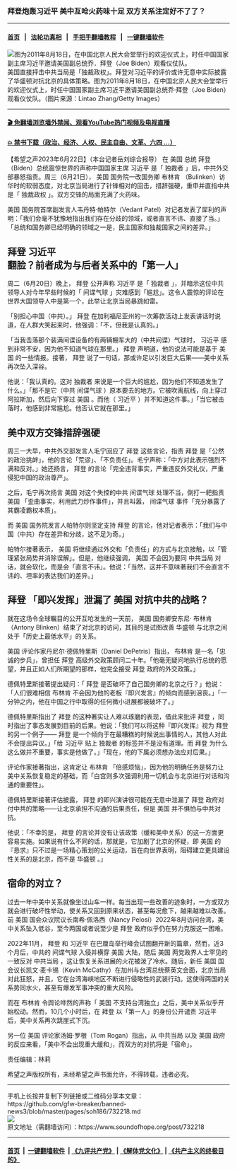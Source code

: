 ### 拜登炮轰习近平 美中互呛火药味十足 双方关系注定好不了了？
------------------------

#### [首页](https://github.com/gfw-breaker/banned-news3/blob/master/README.md) &nbsp;&nbsp;|&nbsp;&nbsp; [法轮功真相](https://github.com/begood0513/basic/blob/master/README.md)  &nbsp;&nbsp;|&nbsp;&nbsp; [手把手翻墙教程](https://github.com/gfw-breaker/guides/wiki)  &nbsp;&nbsp;|&nbsp;&nbsp; [一键翻墙软件](https://github.com/gfw-breaker/nogfw/blob/master/README.md)  



<div><img alt="图为2011年8月18日，在中国北京人民大会堂举行的欢迎仪式上，时任中国国家副主席习近平邀请美国副总统乔．拜登（Joe Biden）观看仪仗队。" src="https://img.soundofhope.org/2023-02/1676141825538.jpg"/>
<br/><figcaption class="caption">
 美国直接抨击中共当局是「独裁政权」。拜登对习近平的评价或许无意中实际披露了华盛顿对抗北京的具体策略。图为2011年8月18日，在中国北京人民大会堂举行的欢迎仪式上，时任中国国家副主席习近平邀请美国副总统乔·拜登（Joe Biden）观看仪仗队。（图片来源：Lintao Zhang/Getty Images）
</figcaption></div><hr/>

#### [ 🎬  免翻墙浏览墙外禁闻、观看YouTube热门视频及电视直播](https://github.com/gfw-breaker/HelloWorld)

#### [ 💥  禁书下载（政治、经济、人权、民主自由、文革、六四 ...）](https://github.com/gfw-breaker/books/blob/master/README.md)

<div><div class="Content__Wrapper sc-1bvya0-0 elmmKw article_body" data-checkusr="" itemprop="articleBody">
 <div id="post_place_1">
 </div>
 <p class="meta-top">
  <span class="meta">
   【希望之声2023年6月22日】（本台记者岳刘综合报导）
  </span>
  在
  <ok href="/term/1045">
   美国
  </ok>
  总统
  <ok href="/term/3365">
   拜登
  </ok>
  （Biden）总统震惊世界的声称中国国家主席
  <ok href="/term/1063">
   习近平
  </ok>
  是「
  <ok href="/term/17197">
   独裁者
  </ok>
  」后，中共外交部暴怒指责。周三（6月21日），
  <ok href="/term/1045">
   美国
  </ok>
  国务院一改国务卿
  <ok href="/term/400558">
   布林肯
  </ok>
  （Bulinken）访华时的软弱态度，对北京当局进行了针锋相对的回击，措辞强硬，重申并直指中共是「
  <ok href="/term/80066">
   独裁政权
  </ok>
  」。双方交锋的局面充满了火药味。
 </p>
 <p>
  <ok href="/term/1045">
   美国
  </ok>
  国务院首席副发言人韦丹特·帕特尔（Vedant Patel）对记者发表了犀利的声明：「我们会毫不犹豫地指出我们存在分歧的领域，或者直言不讳、直接了当。」「总统和国务卿已经明确的领域之一是，民主国家和独裁国家之间的差异。」
 </p>
 <h2>
  <strong>
   <ok href="/term/3365">
    拜登
   </ok>
   <ok href="/term/1063">
    习近平
   </ok>
   翻脸？前者成为与后者关系中的「第一人」
  </strong>
 </h2>
 <p>
  周二（6月20日）晚上，
  <ok href="/term/3365">
   拜登
  </ok>
  公开声称
  <ok href="/term/1063">
   习近平
  </ok>
  是「
  <ok href="/term/17197">
   独裁者
  </ok>
  」，并暗示这位中共领导人对今年早些时候的「
  <ok href="/term/834957">
   间谍气球
  </ok>
  」灾难感到「尴尬」。这令人震惊的评论在世界大国领导人中是第一个，此举让北京当局暴跳如雷。
 </p>
 <p>
  「别担心中国（中共）。」
  <ok href="/term/3365">
   拜登
  </ok>
  在加利福尼亚州的一次筹款活动上发表讲话时说道，在人群大笑起来时，他强调：「不，但我是认真的。」
 </p>
 <p>
  「当我击落那个装满间谍设备的有两辆棚车大的（中共间谍）气球时，
  <ok href="/term/1063">
   习近平
  </ok>
  感到非常不安，因为他不知道气球在那里。」
  <ok href="/term/3365">
   拜登
  </ok>
  声明道，他的说法可能是基于
  <ok href="/term/1045">
   美国
  </ok>
  的一些情报。接著，
  <ok href="/term/3365">
   拜登
  </ok>
  说了一句话，那或许足以引发巨大后果——美中关系再次坠入深谷。
 </p>
 <p>
  他说：「我认真的。这对
  <ok href="/term/17197">
   独裁者
  </ok>
  来说是一个巨大的尴尬，因为他们不知道发生了什么。」「那不是它（中共
  <ok href="/term/834957">
   间谍气球
  </ok>
  ）原本要去的地方。它被吹离航线，向上穿过阿拉斯加，然后向下穿过
  <ok href="/term/1045">
   美国
  </ok>
  。而他（
  <ok href="/term/1063">
   习近平
  </ok>
  ）并不知道这件事。」「当它被击落时，他感到非常尴尬。他否认它就在那里。」
 </p>
 <h2>
  <strong>
   美中双方交锋措辞强硬
  </strong>
 </h2>
 <p>
  周三一大早，中共外交部发言人毛宁回应了
  <ok href="/term/3365">
   拜登
  </ok>
  这些言论，指责
  <ok href="/term/3365">
   拜登
  </ok>
  是「公然的政治挑衅」，他的言论「荒谬」、「不负责任」。毛宁声称：「中方对此表示强烈不满和反对。」她还扬言，
  <ok href="/term/3365">
   拜登
  </ok>
  的言论「完全违背事实，严重违反外交礼仪，严重侵犯中国的政治尊严」。
 </p>
 <p>
  之后，毛宁再次扬言
  <ok href="/term/1045">
   美国
  </ok>
  对这个失控的中共
  <ok href="/term/834957">
   间谍气球
  </ok>
  处理不当，倒打一耙指责
  <ok href="/term/1045">
   美国
  </ok>
  「歪曲事实，利用武力炒作事件」，并且叫嚣，
  <ok href="/term/834957">
   间谍气球
  </ok>
  事件「充分暴露了其霸凌霸权本质」。
 </p>
 <p>
  而
  <ok href="/term/1045">
   美国
  </ok>
  国务院发言人帕特尔则坚定支持
  <ok href="/term/3365">
   拜登
  </ok>
  的言论，他对记者表示：「我们与中国（中共）存在差异和分歧，这不足为奇。」
 </p>
 <p>
  帕特尔接著表示，
  <ok href="/term/1045">
   美国
  </ok>
  将继续通过外交和「负责任」的方式与北京接触，以「管理紧张局势并消除误解」。但是，他继续强调，
  <ok href="/term/1045">
   美国
  </ok>
  不会因为要同
  <ok href="/term/25929">
   中共当局
  </ok>
  对话，就会软化，而是会「直言不讳」。他说：「当然，这并不意味著我们不会直言不讳的、坦率的表达我们的差异。」
 </p>
 <h2>
  <strong>
   <ok href="/term/3365">
    拜登
   </ok>
   「即兴发挥」泄漏了
   <ok href="/term/1045">
    美国
   </ok>
   对抗中共的战略？
  </strong>
 </h2>
 <p>
  就在这场令全球瞩目的公开互呛发生的一天前，
  <ok href="/term/1045">
   美国
  </ok>
  国务卿安东尼·
  <ok href="/term/400558">
   布林肯
  </ok>
  （Antony Blinken）结束了对北京的访问，其目的是试图改善
  <ok href="/term/5350">
   华盛顿
  </ok>
  与北京之间处于「历史上最低水平」的关系。
 </p>
 <p>
  <ok href="/term/1045">
   美国
  </ok>
  评论作家丹尼尔·德佩特里斯（Daniel DePetris）指出，
  <ok href="/term/400558">
   布林肯
  </ok>
  是一名「忠诚的步兵」，曾担任
  <ok href="/term/3365">
   拜登
  </ok>
  高级外交政策顾问二十年。「他毫无疑问地执行总统的愿望，并且正如人们所期望的那样，他完全接受
  <ok href="/term/3365">
   拜登
  </ok>
  政府的外交政策。」
 </p>
 <p>
  德佩特里斯接著提出疑问：「
  <ok href="/term/3365">
   拜登
  </ok>
  是否破坏了自己国务卿的北京之行？」他说：「人们很难相信
  <ok href="/term/400558">
   布林肯
  </ok>
  不会因为他的老板『即兴发言』的倾向而感到沮丧。」「一分钟之内，他在中国之行中取得的任何微小进展都被破坏了。」
 </p>
 <p>
  德佩特里斯指出了
  <ok href="/term/3365">
   拜登
  </ok>
  的这种著实让人难以琢磨的表现，借此来批评
  <ok href="/term/3365">
   拜登
  </ok>
  ，同时指出了事态发展到目前的后果。他说：「我们可以将这种『即兴发挥』视为
  <ok href="/term/3365">
   拜登
  </ok>
  的另一个例子——
  <ok href="/term/3365">
   拜登
  </ok>
  是一个倾向于在最糟糕的时候说出事情的人，其他人对此不会提出异议。」「给
  <ok href="/term/1063">
   习近平
  </ok>
  贴上
  <ok href="/term/17197">
   独裁者
  </ok>
  的标签并不是没有道理。而
  <ok href="/term/3365">
   拜登
  </ok>
  为什么这么做并不重要，事实是他做了。」「现在，他的下属必须想办法应对后果。」
 </p>
 <p>
  评论作家接著指出，这肯定让
  <ok href="/term/400558">
   布林肯
  </ok>
  「倍感烦恼」，因为他的明确任务是努力让美中关系恢复稳定的基础，而「白宫则多次强调利用一切机会与北京进行对话和沟通的重要性」。
 </p>
 <p>
  德佩特里斯接著评估披露，
  <ok href="/term/3365">
   拜登
  </ok>
  的即兴演讲很可能在无意中泄漏了
  <ok href="/term/3365">
   拜登
  </ok>
  政府对付中共的策略——让北京承担不沟通的后果责任，但是
  <ok href="/term/1045">
   美国
  </ok>
  并不惧怕与中共对抗。
 </p>
 <p>
  他说：「不幸的是，
  <ok href="/term/3365">
   拜登
  </ok>
  的言论并没有让该政策（缓和美中关系）的这一方面更容易实施。如果说有什么不同的话，那就是，它加剧了北京的怀疑，即
  <ok href="/term/1045">
   美国
  </ok>
  的『恳求』只不过是一场精心策划的公关运动，旨在向世界表明，阻碍建立更具建设性关系的是北京，而不是
  <ok href="/term/5350">
   华盛顿
  </ok>
  。」
 </p>
 <h2>
  <strong>
   宿命的对立？
  </strong>
 </h2>
 <p>
  过去一年中美中关系就像坐过山车一样。每当出现一些改善的迹象时，一方或双方就会进行破坏性举动，使关系又回到原来状态，甚至每况愈下，越来越难以改善。前
  <ok href="/term/1045">
   美国
  </ok>
  国会众议院议长南希·佩洛西（Nancy Pelosi）2022年8月访问台湾，美中关系坠入低谷，至今两国或者说至少是
  <ok href="/term/3365">
   拜登
  </ok>
  政府似乎仍在努力克服这一困难。
 </p>
 <p>
  2022年11月，
  <ok href="/term/3365">
   拜登
  </ok>
  和
  <ok href="/term/1063">
   习近平
  </ok>
  在巴厘岛举行峰会试图翻开新的篇章，然而，近3个月后，中共的
  <ok href="/term/834957">
   间谍气球
  </ok>
  入侵并横穿
  <ok href="/term/1045">
   美国
  </ok>
  大陆，随后
  <ok href="/term/1045">
   美国
  </ok>
  两党政界人士罕见的一致反对
  <ok href="/term/25929">
   中共当局
  </ok>
  ，这让恢复关系进展的火花被泼了冷水。随后，新任
  <ok href="/term/1045">
   美国
  </ok>
  国会议长凯文·麦卡锡（Kevin McCathy）在加州与台湾总统蔡英文会面，北京当局对此狂怒，并且，它在台湾海峡地区不断进行侵略性的武装行动。这使得两国的关系势同水火，甚至有爆发军事冲突的重大风险。
 </p>
 <p>
  而在
  <ok href="/term/400558">
   布林肯
  </ok>
  令舆论哗然的声称「
  <ok href="/term/1045">
   美国
  </ok>
  不支持台湾独立」之后，美中关系似乎开始松动。然而，10几个小时后，在
  <ok href="/term/3365">
   拜登
  </ok>
  以「第一人」的身份公开谴责
  <ok href="/term/1063">
   习近平
  </ok>
  后，美中关系再次跳崖式下沉。
 </p>
 <p>
  另一位
  <ok href="/term/1045">
   美国
  </ok>
  评论家汤姆·罗根（Tom Rogan）指出，从
  <ok href="/term/25929">
   中共当局
  </ok>
  以及
  <ok href="/term/1045">
   美国
  </ok>
  政府的反应来看，「美中不会出现重大缓和」，而双方的对抗将是「宿命」。
 </p>
 <p class="meta-btm">
  责任编辑：林莉
 </p>
 <p class="meta-btm">
  希望之声版权所有，未经希望之声书面允许，不得转载，违者必究。
 </p>
</div>
</div>
<hr/>
手机上长按并复制下列链接或二维码分享本文章：<br/>
https://github.com/gfw-breaker/banned-news3/blob/master/pages/soh186/732218.md <br/>
<a href='https://github.com/gfw-breaker/banned-news3/blob/master/pages/soh186/732218.md'><img src='https://github.com/gfw-breaker/banned-news3/blob/master/pages/soh186/732218.md.png'/></a> <br/>
原文地址（需翻墙访问）：https://www.soundofhope.org/post/732218


------------------------
#### [首页](https://github.com/gfw-breaker/banned-news3/blob/master/README.md) &nbsp;|&nbsp; [一键翻墙软件](https://github.com/gfw-breaker/nogfw/blob/master/README.md) &nbsp;| [《九评共产党》](https://github.com/gfw-breaker/9ping.md/blob/master/README.md#九评之一评共产党是什么) | [《解体党文化》](https://github.com/gfw-breaker/jtdwh.md/blob/master/README.md) | [《共产主义的终极目的》](https://github.com/gfw-breaker/gczydzjmd.md/blob/master/README.md)


<img src='http://gfw-breaker.win/banned-news3/pages/soh186/732218.md' width='0px' height='0px'/>